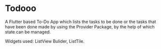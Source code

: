 # Todooo


A Flutter based To-Do App which lists the tasks to be done or the tasks that have been done made by using the Provider Package, by the help of which state can be managed.

Widgets used: ListView Bulider, ListTile.
